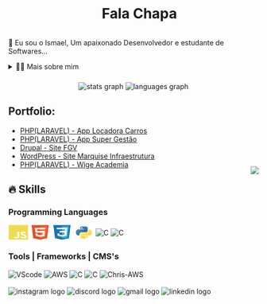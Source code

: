 <div id="user-content-toc">
  <ul align="center">
    <summary><h1 style="display: inline-block">Fala Chapa</h1></summary>
</div>


<!-- Presentation -->
<p>
   👋 Eu sou o Ismael, Um apaixonado  Desenvolvedor e estudante de Softwares...

<details>
  <summary>👨‍💻 Mais sobre mim</summary>

  - Atualmente trabalho com PHP, mas precisamente em seu framework, Laravel, na maioria das vezes junto a Vue.js, a alem disso também desenvolvo em Drupal, um CMS PHP baseado no framework symphony 

  - Ainda estou no começo da minha carreira como Progamador, mas pretendo um dia poder contrubuir com a comunidade, e poder trabalhar com machine learning. E no mais, sou Grato ao Senhor Jesus por tudo e todos
</details>

</p>


###
<!-- status -->
<div align="center">
  <img src="https://github-readme-stats.vercel.app/api?username=ismael-g5&hide_title=false&hide_rank=false&show_icons=true&include_all_commits=true&count_private=true&disable_animations=false&theme=merko&locale=en&hide_border=false" height="150" alt="stats graph"  />
  <img src="https://github-readme-stats.vercel.app/api/top-langs?username=ismael-g5&locale=en&hide_title=false&layout=compact&card_width=320&langs_count=5&theme=merko&hide_border=false" height="150" alt="languages graph"  />
</div>







<!-- Portfolio -->

## Portfolio:
<img style="margin-top:80px;" align="right" height="150" src="https://i.imgflip.com/89kwfu.gif"  />

- [PHP(LARAVEL) - App Locadora Carros](https://github.com/Ismael-g5/app_locadora_carros)
- [PHP(LARAVEL) - App Super Gestão](https://github.com/Ismael-g5/App-Super-Gestao)
- [Drupal - Site FGV](https://fgv-ptr.avanz.com.br/)
- [WordPress - Site Marquise Infraestrutura](https://www.marquiseinfraestrutura.com.br/)
- [PHP(LARAVEL) - Wige Academia](https://phplaravel-970517-4024334.cloudwaysapps.com)


## 🔥 Skills
<!-- Skills: Programming Languages -->
  <div style="flex-basis: 48%;">
    <h3>Programming Languages</h3>
    <img align="center" alt="Js" height="30" width="40" src="https://raw.githubusercontent.com/devicons/devicon/master/icons/javascript/javascript-plain.svg">
    <img align="center" alt="HTML" height="30" width="40" src="https://raw.githubusercontent.com/devicons/devicon/master/icons/html5/html5-original.svg">
    <img align="center" alt="CSS" height="30" width="40" src="https://raw.githubusercontent.com/devicons/devicon/master/icons/css3/css3-original.svg">
    <img align="center" alt="Python" height="30" width="40" src="https://raw.githubusercontent.com/devicons/devicon/master/icons/python/python-original.svg">
    <img align="center" alt="C" height="30" width="40" src="https://cdn.jsdelivr.net/gh/devicons/devicon/icons/php/php-original.svg">
    <img align="center" alt="C" height="30" width="40" src="https://cdn.jsdelivr.net/gh/devicons/devicon/icons/laravel/laravel-original.svg">




  </div>
  
  <!-- Skills: Tools | Frameworks | CMS`S -->
  <div style="flex-basis: 48%;">
    <h3>Tools | Frameworks | CMS's</h3>
    <img align="center" alt="VScode" height="30" width="40" src="https://cdn.jsdelivr.net/gh/devicons/devicon/icons/vscode/vscode-original.svg">
    <img align="center" alt="AWS" height="30" width="40" src="https://cdn.jsdelivr.net/gh/devicons/devicon/icons/amazonwebservices/amazonwebservices-original.svg">
    <img align="center" alt="C" height="30" width="40" src="https://cdn.jsdelivr.net/gh/devicons/devicon/icons/wordpress/wordpress-original.svg">
    <img align="center" alt="C" height="30" width="40" src="https://cdn.jsdelivr.net/gh/devicons/devicon/icons/drupal/drupal-original.svg">
    <img align="center" alt="Chris-AWS" height="30" width="40" src="https://cdn.jsdelivr.net/gh/devicons/devicon/icons/git/git-original.svg">
  </div>
  
<br clear="both">

<div align="left">
  <img src="https://img.shields.io/static/v1?message=Instagram&logo=instagram&label=&color=E4405F&logoColor=white&labelColor=&style=for-the-badge" height="35" alt="instagram logo"  />
  <img src="https://img.shields.io/static/v1?message=Discord&logo=discord&label=&color=7289DA&logoColor=white&labelColor=&style=for-the-badge" height="35" alt="discord logo"  />
  <img src="https://img.shields.io/static/v1?message=Gmail&logo=gmail&label=&color=D14836&logoColor=white&labelColor=&style=for-the-badge" height="35" alt="gmail logo"  />
  <img src="https://img.shields.io/static/v1?message=LinkedIn&logo=linkedin&label=&color=0077B5&logoColor=white&labelColor=&style=for-the-badge" height="35" alt="linkedin logo"  />
</div>

###

<br clear="both">

###
